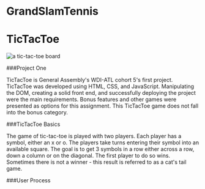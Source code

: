# GrandSlamTennis

# TicTacToe 

![a tic-tac-toe board](https://encrypted-tbn0.gstatic.com/images?q=tbn:ANd9GcStko2seISMuGrQCe-yyEGYXvwSbn6YnQRnT4sScdYQxrl7myme)

###Project One

TicTacToe is General Assembly's WDI-ATL cohort 5's first project.  TicTacToe was developed using HTML, CSS, and JavaScript.  Manipulating the DOM, creating a solid front end, and successfully deploying the project were the main requirements.  Bonus features and other games were presented as options for this assignment.  This TicTacToe game does not fall into the bonus category.


###TicTacToe Basics

The game of tic-tac-toe is played with two players.  Each player has a symbol, either an x or o.  The players take turns entering their symbol into an available square.  The goal is to get 3 symbols in a row either across a row, down a column or on the diagonal.  The first player to do so wins.  Sometimes there is not a winner - this result is referred to as a cat's tail game.

###User Process
